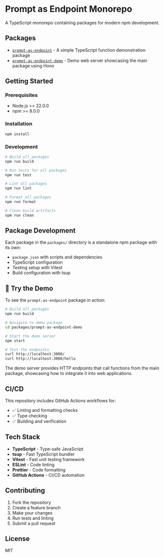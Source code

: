 # Prompt as Endpoint Monorepo

A TypeScript monorepo containing packages for modern npm development.

## Packages

- [`prompt-as-endpoint`](./packages/prompt-as-endpoint) - A simple TypeScript function demonstration package
- [`prompt-as-endpoint-demo`](./packages/prompt-as-endpoint-demo) - Demo web server showcasing the main package using Hono

## Getting Started

### Prerequisites

- Node.js >= 22.0.0
- npm >= 8.0.0

### Installation

```bash
npm install
```

### Development

```bash
# Build all packages
npm run build

# Run tests for all packages
npm run test

# Lint all packages
npm run lint

# Format all packages
npm run format

# Clean build artifacts
npm run clean
```

## Package Development

Each package in the `packages/` directory is a standalone npm package with its own:

- `package.json` with scripts and dependencies
- TypeScript configuration
- Testing setup with Vitest
- Build configuration with tsup

## 🚀 Try the Demo

To see the `prompt-as-endpoint` package in action:

```bash
# Build all packages
npm run build

# Navigate to demo package
cd packages/prompt-as-endpoint-demo

# Start the demo server
npm start

# Test the endpoints
curl http://localhost:3000/
curl http://localhost:3000/hello
```

The demo server provides HTTP endpoints that call functions from the main package, showcasing how to integrate it into web applications.

## CI/CD

This repository includes GitHub Actions workflows for:

- ✅ Linting and formatting checks
- ✅ Type checking
- ✅ Building and verification

## Tech Stack

- **TypeScript** - Type-safe JavaScript
- **tsup** - Fast TypeScript bundler
- **Vitest** - Fast unit testing framework
- **ESLint** - Code linting
- **Prettier** - Code formatting
- **GitHub Actions** - CI/CD automation

## Contributing

1. Fork the repository
2. Create a feature branch
3. Make your changes
4. Run tests and linting
5. Submit a pull request

## License

MIT
